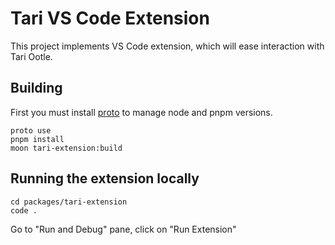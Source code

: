 # Tari VS Code Extension

This project implements VS Code extension, which will ease interaction with Tari Ootle.

## Building

First you must install [proto](https://moonrepo.dev/proto) to manage node and pnpm versions.

```shell
proto use
pnpm install
moon tari-extension:build
```

## Running the extension locally

```shell
cd packages/tari-extension
code .
```

Go to "Run and Debug" pane, click on "Run Extension"
